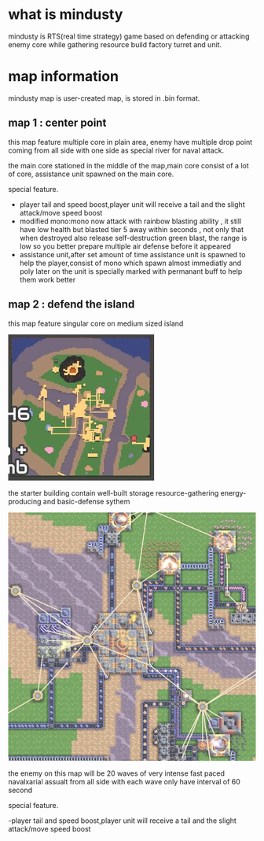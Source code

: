 # what is mindusty

mindusty is RTS(real time strategy) game based on defending or attacking enemy core while gathering resource build factory turret and unit.

# map information

mindusty map is user-created map, is stored in .bin format.

## map 1 : center point

this map feature multiple core in plain area, enemy have multiple drop point coming from all side with one side as special river for naval attack.  

the main core stationed in the middle of the map,main core consist of a lot of core, assistance unit spawned on the main core.

special feature. 

- player tail and speed boost,player unit will receive a tail and the slight attack/move speed boost
- modified mono:mono now attack with rainbow blasting ability , it still have low health but blasted tier 5 away within seconds , not only that when destroyed also release self-destruction green blast, the range is low so you better prepare multiple air defense before it appeared
- assistance unit,after set amount of time assistance unit is spawned to help the player,consist of mono which spawn almost immediatly and poly later on the unit is specially marked with permanant buff to help them work better
## map 2 : defend the island

this map feature singular core on medium sized island

![defense island minimap](./IMG_1258.jpeg)

the starter building contain well-built storage resource-gathering energy-producing and basic-defense sythem

![defense island starter core](./IMG_1260.jpeg)

the enemy on this map will be 20 waves of very intense fast paced navalxarial assualt from all side with each wave only have interval of 60 second

special feature. 

-player tail and speed boost,player unit will receive a tail and the slight attack/move speed boost
